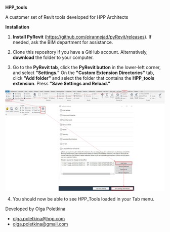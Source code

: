 **HPP_tools**

A customer set of Revit tools developed for HPP Architects

**Installation**

1. **Install PyRevit** (https://github.com/eirannejad/pyRevit/releases). If needed, ask the BIM department for assistance.

2. Clone this repository if you have a GitHub account. Alternatively, **download** the folder to your computer.

3. Go to the **PyRevit tab**, click the **PyRevit button** in the lower-left corner, and select **"Settings."** On the **"Custom Extension Directories"** tab, click **"Add folder"** and select the folder that contains the **HPP_tools extension**. Press **"Save Settings and Reload."**

![Alt text](instructions.png)

4. You should now be able to see HPP_Tools loaded in your Tab menu.

Developed by Olga Poletkina 

- olga.poletkina@hpp.com
- olga.poletkina@gmail.com